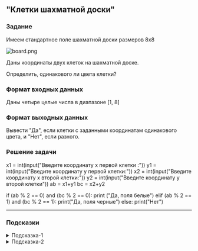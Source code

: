 ## "Клетки шахматной доски"

### Задание

Имеем стандартное поле шахматной доски размеров 8x8

![board.png](img/board.png)

Даны координаты двух клеток на шахматной доске.

Определить, одинакового ли цвета клетки?

### Формат входных данных

Даны четыре целые числа в диапазоне [1, 8]

### Формат выходных данных

Вывести "Да", если клетки с заданными координатам одинакового цвета, и "Нет", если разного.

### Решение задачи

x1 = int(input("Введите координату x первой клетки :"))
y1 = int(input("Введите координату y первой клетки:"))
x2 = int(input("Введите координату x второй клетки:"))
y2 = int(input("Введите координату y второй клетки"))
ab = x1+y1
bc = x2+y2

if (ab % 2 == 0) and (bc % 2 == 0):
    print ("Да, поля белые")
elif (ab % 2 == 1) and (bc % 2 == 1):
    print("Да, поля черные")
else:
    print("Нет")

---

### Подсказки

<details>
<summary>Подсказка-1</summary>
Условие для проверки четности числа:

```python
n % 2 == 0
```

</details>

<details>
<summary>Подсказка-2</summary>
Сумма двух нечетных чисел, всегда четная.
</details>
